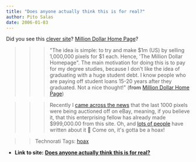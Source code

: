 ```yaml
---
title: "Does anyone actually think this is for real?"
author: Pito Salas
date: 2006-01-03
---
```


Did you see this [clever site](<http://www.milliondollarhomepage.com/>)?
[Million Dollar Home Page](<http://www.milliondollarhomepage.com/>)?

>>

>>> "The idea is simple: to try and make $1m (US) by selling 1,000,000 pixels
for $1 each. Hence, 'The Million Dollar Homepage". The main motivation for
doing this is to pay for my degree studies, because I don't like the idea of
graduating with a huge student debt. I know people who are paying off student
loans 15-20 years after they graduated. Not a nice thought!" (**from**
[Million Dollar Home Page](<http://www.milliondollarhomepage.com/faq.php>))

>>

>>> Recently I [came across the
news](<http://www.milliondollarhomepage.com/blog.php>) that the last 1000
pixels were being auctioned off on eBay, meaning, if you believe it, that this
enterprising fellow has already made $999,000.00 from this site. Oh, and [lots
of
people](<http://www.bloglines.com/citations?url=http://www.milliondollarhomepage.com/blog.php>)
have written about it 🙂 Come on, it's gotta be a hoax!

>>

>> Technorati Tags: [hoax](<http://www.technorati.com/tag/hoax>)


* **Link to site:** **[Does anyone actually think this is for real?](None)**
